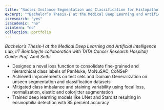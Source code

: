 ```yaml
---
title: "Nuclei Instance Segmentation and Classification for Histopathology Images"
excerpt: "*Bachelor’s Thesis-I at the Medical Deep Learning and Artificial Intelligence Lab, IIT Bombay(In collaboration with TATA Cancer Research Hospital) Guide: Prof. Amit Sethi*"
isresearch: "yes"
isacademic: "no"
isintern: "no"
collection: portfolio
---
```


*Bachelor’s Thesis-I at the Medical Deep Learning and Artificial Intelligence Lab, IIT Bombay(In collaboration with TATA Cancer Research Hospital) Guide: Prof. Amit Sethi*

* Designed a novel loss function to consolidate fine-grained and hierarchical class labels of PanNuke, MoNuSAC, CoNSeP
* Achieved improvements on test sets and Domain Generalization on unseen segmentation and classification datasets
* Mitigated class imbalance and staining variability using focal loss, normalization, elastic and colorjitter augmentation
* Trained deep learning models like UNet and Stardist resulting in eosinophilia detection with 85 percent accuracy
